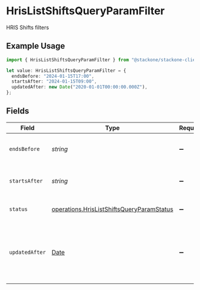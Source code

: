 # HrisListShiftsQueryParamFilter

HRIS Shifts filters

## Example Usage

```typescript
import { HrisListShiftsQueryParamFilter } from "@stackone/stackone-client-ts/sdk/models/operations";

let value: HrisListShiftsQueryParamFilter = {
  endsBefore: "2024-01-15T17:00",
  startsAfter: "2024-01-15T09:00",
  updatedAfter: new Date("2020-01-01T00:00:00.000Z"),
};
```

## Fields

| Field                                                                                                         | Type                                                                                                          | Required                                                                                                      | Description                                                                                                   | Example                                                                                                       |
| ------------------------------------------------------------------------------------------------------------- | ------------------------------------------------------------------------------------------------------------- | ------------------------------------------------------------------------------------------------------------- | ------------------------------------------------------------------------------------------------------------- | ------------------------------------------------------------------------------------------------------------- |
| `endsBefore`                                                                                                  | *string*                                                                                                      | :heavy_minus_sign:                                                                                            | Filter shifts that end before this date                                                                       | 2024-01-15T17:00                                                                                              |
| `startsAfter`                                                                                                 | *string*                                                                                                      | :heavy_minus_sign:                                                                                            | Filter shifts that start after this date                                                                      | 2024-01-15T09:00                                                                                              |
| `status`                                                                                                      | [operations.HrisListShiftsQueryParamStatus](../../../sdk/models/operations/hrislistshiftsqueryparamstatus.md) | :heavy_minus_sign:                                                                                            | Filter to select shifts by status                                                                             |                                                                                                               |
| `updatedAfter`                                                                                                | [Date](https://developer.mozilla.org/en-US/docs/Web/JavaScript/Reference/Global_Objects/Date)                 | :heavy_minus_sign:                                                                                            | Use a string with a date to only select results updated after that given date                                 | 2020-01-01T00:00:00.000Z                                                                                      |